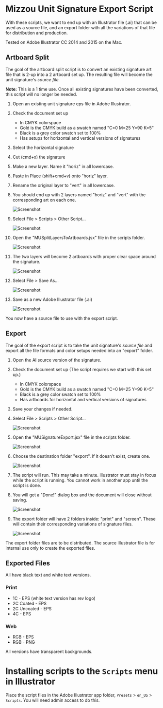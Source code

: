 # Mizzou Unit Signature Export Script

With these scripts, we want to end up with an Illustrator file (.ai) that can be used as a source file, and an export folder with all the variations of that file for distribution and production.

Tested on Adobe Illustrator CC 2014 and 2015 on the Mac.

## Artboard Split

The goal of the artboard split script is to convert an existing signature art file that is 2-up into a 2 artboard set up. The resulting file will become the unit signature's *source file.* 

**Note:** This is a 1 time use. Once all existing signatures have been converted, this script will no longer be needed.

1. Open an existing unit signature eps file in Adobe Illustrator.
2. Check the document set up
	* In CMYK colorspace
	* Gold is the CMYK build as a swatch named "C=0 M=25 Y=90 K=5" 
	* Black is a grey color swatch set to 100%
	* Has setups for horizontal and vertical versions of signatures
3. Select the horizontal signature
4. Cut (cmd+x) the signature
5. Make a new layer. Name it "horiz" in all lowercase. 
6. Paste in Place (shift+cmd+v) onto "horiz" layer.
7. Rename the original layer to "vert" in all lowercase.
8. You should end up with 2 layers named "horiz" and "vert" with the corresponding art on each one.
	
	![Screenshot](images/layers.png)
	
9. Select File > Scripts > Other Script...
	
	![Screenshot](images/select-script.png)
	
10. Open the "MUSplitLayersToArtboards.jsx" file in the scripts folder.
	
	![Screenshot](images/open-split.png)
	
11. The two layers will become 2 artboards with proper clear space around the signature.
	
	![Screenshot](images/2-artboards.png)
	
12. Select File > Save As... 
	
	![Screenshot](images/save-as.png)
	
13. Save as a new Adobe Illustrator file (.ai)
		
	![Screenshot](images/choose-ai.png)

You now have a source file to use with the export script.

## Export 

The goal of the export script is to take the unit signature's *source file* and export all the file formats and color setups needed into an "export" folder.

1. Open the AI source version of the signature.
2. Check the document set up (The script requires we start with this set up.)
	* In CMYK colorspace
	* Gold is the CMYK build as a swatch named "C=0 M=25 Y=90 K=5" 
	* Black is a grey color swatch set to 100%
	* Has artboards for horizontal and vertical versions of signatures
3. Save your changes if needed.
4. Select File > Scripts > Other Script... 
	
	![Screenshot](images/select-script-2.png)
	
5. Open the "MUSignatureExport.jsx" file in the scripts folder.
	
	![Screenshot](images/open-export.png)
	
6. Choose the destination folder "export". If it doesn't exist, create one.
 	
 	![Screenshot](images/new-folder.png)
 	
7. The script will run. This may take a minute. Illustrator must stay in focus while the script is running. You cannot work in another app until the script is done.
8. You will get a "Done!" dialog box and the document will close without saving.
 	
 	![Screenshot](images/done.png)
 	
9. The export folder will have 2 folders inside: "print" and "screen". These will contain their corresponding variations of signature files. 
	
	![Screenshot](images/finish.png)

The export folder files are to be distributed. The source Illustrator file is for internal use only to create the exported files.


## Exported Files 

All have black text and white text versions.

### Print 

* 1C - EPS (white text version has rev logo)
* 2C Coated - EPS
* 2C Uncoated - EPS
* 4C - EPS

### Web

* RGB - EPS
* RGB - PNG

All versions have transparent backgrounds. 


# Installing scripts to the `Scripts` menu in Illustrator

Place the script files in the Adobe Illustrator app folder, `Presets` > `en_US` > `Scripts`. You will need admin access to do this.

